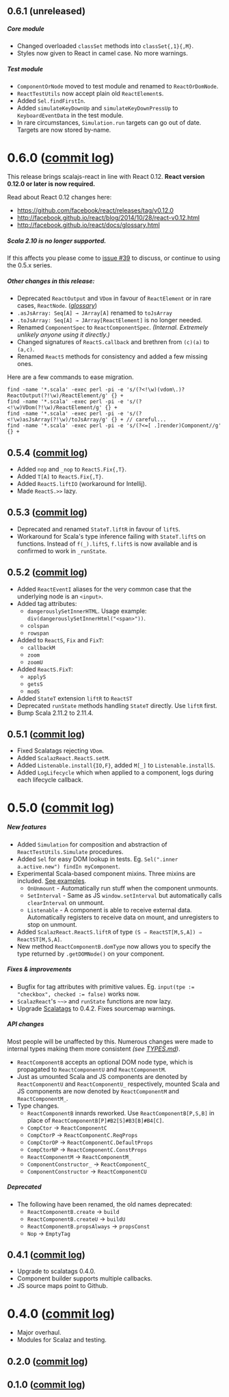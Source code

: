 ## 0.6.1 (unreleased)

##### Core module
* Changed overloaded `classSet` methods into `classSet{,1}{,M}`.
* Styles now given to React in camel case. No more warnings.

##### Test module
* `ComponentOrNode` moved to test module and renamed to `ReactOrDomNode`.
* `ReactTestUtils` now accept plain old `ReactElement`s.
* Added `Sel.findFirstIn`.
* Added `simulateKeyDownUp` and `simulateKeyDownPressUp` to `KeyboardEventData` in the test module.
* In rare circumstances, `Simulation.run` targets can go out of date. Targets are now stored by-name.

# 0.6.0 ([commit log](https://github.com/japgolly/scalajs-react/compare/v0.5.4...v0.6.0))

This release brings scalajs-react in line with React 0.12.
**React version 0.12.0 or later is now required.**

Read about React 0.12 changes here:
*  https://github.com/facebook/react/releases/tag/v0.12.0
*  http://facebook.github.io/react/blog/2014/10/28/react-v0.12.html
*  http://facebook.github.io/react/docs/glossary.html

##### Scala 2.10 is no longer supported.
If this affects you please come to [issue #39](https://github.com/japgolly/scalajs-react/issues/39) to discuss,
or continue to using the 0.5.x series.

##### Other changes in this release:
* Deprecated `ReactOutput` and `VDom` in favour of `ReactElement` or in rare cases, `ReactNode`. (*[glossary](http://facebook.github.io/react/docs/glossary.html)*)
* `.asJsArray: Seq[A] → JArray[A]` renamed to `toJsArray`
* `.toJsArray: Seq[A] → JArray[ReactElement]` is no longer needed.
* Renamed `ComponentSpec` to `ReactComponentSpec`. *(Internal. Extremely unlikely anyone using it directly.)*
* Changed signatures of `ReactS.callback` and brethren from `(c)(a)` to `(a,c)`.
* Renamed `ReactS` methods for consistency and added a few missing ones.

Here are a few commands to ease migration.
```
find -name '*.scala' -exec perl -pi -e 's/(?<!\w)(vdom\.)?ReactOutput(?!\w)/ReactElement/g' {} +
find -name '*.scala' -exec perl -pi -e 's/(?<!\w)VDom(?!\w)/ReactElement/g' {} +
find -name '*.scala' -exec perl -pi -e 's/(?<!\w)asJsArray(?!\w)/toJsArray/g' {} + // careful...
find -name '*.scala' -exec perl -pi -e 's/(?<=[ .]render)Component//g' {} +
```

## 0.5.4 ([commit log](https://github.com/japgolly/scalajs-react/compare/v0.5.3...v0.5.4))

* Added `nop` and `_nop` to `ReactS.Fix{,T}`.
* Added `T[A]` to `ReactS.Fix{,T}`.
* Added `ReactS.liftIO` (workaround for Intellij).
* Made `ReactS.>>` lazy.

## 0.5.3 ([commit log](https://github.com/japgolly/scalajs-react/compare/v0.5.2...v0.5.3))

* Deprecated and renamed `StateT.liftR` in favour of `liftS`.
* Workaround for Scala's type inference failing with `StateT.liftS` on functions.
  Instead of `f(_).liftS`, `f.liftS` is now available and is confirmed to work in `_runState`.

## 0.5.2 ([commit log](https://github.com/japgolly/scalajs-react/compare/v0.5.1...v0.5.2))

* Added `ReactEventI` aliases for the very common case that the underlying node is an `<input>`.
* Added tag attributes:
  * `dangerouslySetInnerHTML`. Usage example: `div(dangerouslySetInnerHtml("<span>"))`.
  * `colspan`
  * `rowspan`
* Added to `ReactS`, `Fix` and `FixT`:
  * `callbackM`
  * `zoom`
  * `zoomU`
* Added `ReactS.FixT`:
  * `applyS`
  * `getsS`
  * `modS`
* Added `StateT` extension `liftR` to `ReactST`
* Deprecated `runState` methods handling `StateT` directly. Use `liftR` first.
* Bump Scala 2.11.2 to 2.11.4.

## 0.5.1 ([commit log](https://github.com/japgolly/scalajs-react/compare/v0.5.0...v0.5.1))

* Fixed Scalatags rejecting `VDom`.
* Added `ScalazReact.ReactS.setM`.
* Added `Listenable.install{IO,F}`, added `M[_]` to `Listenable.installS`.
* Added `LogLifecycle` which when applied to a component, logs during each lifecycle callback.

# 0.5.0 ([commit log](https://github.com/japgolly/scalajs-react/compare/v0.4.1...v0.5.0))

##### New features
* Added `Simulation` for composition and abstraction of `ReactTestUtils.Simulate` procedures.
* Added `Sel` for easy DOM lookup in tests. Eg. `Sel(".inner a.active.new") findIn myComponent`.
* Experimental Scala-based component mixins. Three mixins are included.  [See examples](https://github.com/japgolly/scalajs-react/blob/master/example/src/main/scala/japgolly/scalajs/react/example/ExperimentExamples.scala).
  * `OnUnmount` - Automatically run stuff when the component unmounts.
  * `SetInterval` - Same as JS `window.setInterval` but automatically calls `clearInterval` on unmount.
  * `Listenable` - A component is able to receive external data. Automatically registers to receive data on mount, and unregisters to stop on unmount.
* Added `ScalazReact.ReactS.liftR` of type `(S ⇒ ReactST[M,S,A]) ⇒ ReactST[M,S,A]`.
* New method `ReactComponentB.domType` now allows you to specify the type returned by `.getDOMNode()` on your component.

##### Fixes & improvements
* Bugfix for tag attributes with primitive values.
  Eg. `input(tpe := "checkbox", checked := false)` works now.
* `ScalazReact`'s `~~>` and `runState` functions are now lazy.
* Upgrade [Scalatags](https://github.com/lihaoyi/scalatags) to 0.4.2. Fixes sourcemap warnings.

##### API changes
Most people will be unaffected by this. Numerous changes were made to internal types making them more consistent _(see [TYPES.md](https://github.com/japgolly/scalajs-react/blob/master/TYPES.md))_.
* `ReactComponentB` accepts an optional DOM node type, which is propagated to `ReactComponentU` and `ReactComponentM`.
* Just as umounted Scala and JS components are denoted by `ReactComponentU` and `ReactComponentU_` respectively,
  mounted Scala and JS components are now denoted by `ReactComponentM` and `ReactComponentM_`.
* Type changes.
  * `ReactComponentB` innards reworked. Use `ReactComponentB[P,S,B]` in place of `ReactComponentB[P]#B2[S]#B3[B]#B4[C]`.
  * `CompCtor`   → `ReactComponentC`
  * `CompCtorP`  → `ReactComponentC.ReqProps`
  * `CompCtorOP` → `ReactComponentC.DefaultProps`
  * `CompCtorNP` → `ReactComponentC.ConstProps`
  * `ReactComponentM` → `ReactComponentM_`
  * `ComponentConstructor_` → `ReactComponentC_`
  * `ComponentConstructor` → `ReactComponentCU`

##### Deprecated
* The following have been renamed, the old names deprecated:
  * `ReactComponentB.create` → `build`
  * `ReactComponentB.createU` → `buildU`
  * `ReactComponentB.propsAlways` → `propsConst`
  * `Nop` → `EmptyTag`

## 0.4.1 ([commit log](https://github.com/japgolly/scalajs-react/compare/v0.4.0...v0.4.1))

* Upgrade to scalatags 0.4.0.
* Component builder supports multiple callbacks.
* JS source maps point to Github.

# 0.4.0 ([commit log](https://github.com/japgolly/scalajs-react/compare/v0.2.0...v0.4.0))
* Major overhaul.
* Modules for Scalaz and testing.

## 0.2.0 ([commit log](https://github.com/japgolly/scalajs-react/compare/v0.1.0...v0.2.0))

## 0.1.0 ([commit log](https://github.com/japgolly/scalajs-react/compare/55a19e7...v0.1.0))

